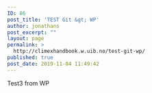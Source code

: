 ```yaml
---
ID: 86
post_title: 'TEST Git &gt; WP'
author: jonathans
post_excerpt: ""
layout: page
permalink: >
  http://climexhandbook.w.uib.no/test-git-wp/
published: true
post_date: 2019-11-04 11:49:42
---
```

Test3 from WP